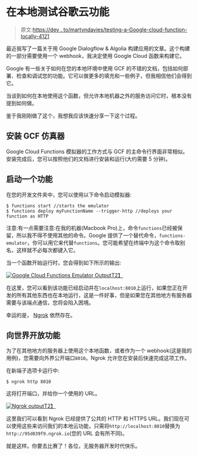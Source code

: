 # 在本地测试谷歌云功能

> 原文:[https://dev . to/martyndavies/testing-a-Google-cloud-function-locally-4121](https://dev.to/martyndavies/testing-a-google-cloud-function-locally-4121)

最近我写了一篇关于用 Google Dialogflow & Algolia 构建应用的文章。这个构建的一部分需要使用一个 webhook，我决定使用 Google Cloud 函数来构建它。

Google 有一些关于如何在您的本地环境中使用 GCF 的不错的文档，包括如何部署、检查和调试您的功能。它可以做更多的填充和一些例子，但我相信他们会得到它。

当谈到如何在本地使用这个函数，但允许本地机器之外的服务访问它时，根本没有提到如何做。

鉴于我刚刚做了这个，我想我应该快速分享一下这个过程。

## 安装 GCF 仿真器

Google Cloud Functions 模拟器的工作方式与 GCF 的主命令行界面非常相似。安装完成后，您可以按照他们的文档进行安装和运行(大约需要 5 分钟)。

## 启动一个功能

在您的开发文件夹中，您可以使用以下命令启动模拟器:

```
$ functions start //starts the emulator
$ functions deploy myFunctionName --trigger-http //deploys your function as HTTP 
```

注意:有一点需要注意:在我的机器(Macbook Pro)上，命令`functions`已经被保留，所以我不得不使用其他的命令。Google 提供了一个替代命令，`functions-emulator`，你可以用它来代替`functions`。您可能希望在终端中为这个命令取别名，这样就不必每次都键入它。

当一个函数开始运行时，您会得到如下所示的输出:

[![Google Cloud Functions Emulator Output](../Images/648043f6d39a93d7eb0f4056261cd6c5.png)T2】](https://res.cloudinary.com/practicaldev/image/fetch/s--jN3ihNFw--/c_limit%2Cf_auto%2Cfl_progressive%2Cq_auto%2Cw_880/https://cl.ly/2y1x121b441B/Image%25202018-06-20%2520at%25205.01.44%2520pm.png)

在这里，您可以看到该功能已经启动并在`localhost:8010`上运行，如果您正在开发的所有其他东西也在本地运行，这是一件好事，但是如果您在其他地方有服务器需要与该端点通信，您将会陷入困境。

幸运的是， [Ngrok](https://ngrok.com/) 依然存在。

## 向世界开放功能

为了在其他地方的服务器上使用这个本地函数，或者作为一个 webhook(这是我的用例)，您需要向外界公开端口`8010`。Ngrok 允许您在安装后快速完成这项工作。

在新端子选项卡运行中:

```
$ ngrok http 8010 
```

这将打开端口，并给你一个使用的 URL。

[![Ngrok output](../Images/a2822589e6e983c6d17fc8528758ef37.png)T2】](https://res.cloudinary.com/practicaldev/image/fetch/s--w5W6eTP_--/c_limit%2Cf_auto%2Cfl_progressive%2Cq_auto%2Cw_880/https://cl.ly/1d2T2m2S2n3z/Image%25202018-06-20%2520at%25205.06.07%2520pm.png)

这里我们可以看到 Ngrok 已经提供了公共的 HTTP 和 HTTPS URL。我们现在可以使用这些来访问我们的本地云功能，只需将`http://localhost:8010`替换为`http://95d039f9.ngrok.io`(您的 URL 会有所不同)。

就是这样。你要去比赛了！各位，无服务器开发时代快乐。